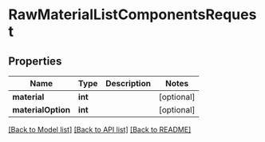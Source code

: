 # RawMaterialListComponentsRequest

## Properties
Name | Type | Description | Notes
------------ | ------------- | ------------- | -------------
**material** | **int** |  | [optional] 
**materialOption** | **int** |  | [optional] 

[[Back to Model list]](../README.md#documentation-for-models) [[Back to API list]](../README.md#documentation-for-api-endpoints) [[Back to README]](../README.md)


